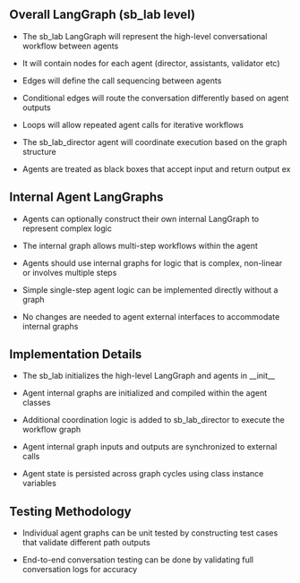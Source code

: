 ## Overall LangGraph (sb\_lab level)

- The sb\_lab LangGraph will represent the high-level conversational workflow between agents

- It will contain nodes for each agent (director, assistants, validator etc) 

- Edges will define the call sequencing between agents

- Conditional edges will route the conversation differently based on agent outputs

- Loops will allow repeated agent calls for iterative workflows

- The sb\_lab\_director agent will coordinate execution based on the graph structure

- Agents are treated as black boxes that accept input and return output
ex  
## Internal Agent LangGraphs

- Agents can optionally construct their own internal LangGraph to represent complex logic

- The internal graph allows multi-step workflows within the agent

- Agents should use internal graphs for logic that is complex, non-linear or involves multiple steps

- Simple single-step agent logic can be implemented directly without a graph

- No changes are needed to agent external interfaces to accommodate internal graphs

## Implementation Details

- The sb\_lab initializes the high-level LangGraph and agents in \_\_init\_\_

- Agent internal graphs are initialized and compiled within the agent classes

- Additional coordination logic is added to sb\_lab\_director to execute the workflow graph

- Agent internal graph inputs and outputs are synchronized to external calls

- Agent state is persisted across graph cycles using class instance variables

## Testing Methodology

- Individual agent graphs can be unit tested by constructing test cases that validate different path outputs


- End-to-end conversation testing can be done by validating full conversation logs for accuracy
